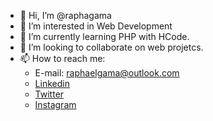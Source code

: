 - 👋 Hi, I’m @raphagama
- 👀 I’m interested in Web Development 
- 🌱 I’m currently learning PHP with HCode.
- 💞️ I’m looking to collaborate on web projetcs.
- 📫 How to reach me:
    * E-mail: raphaelgama@outlook.com
    * [Linkedin](https://www.linkedin.com/in/raphael-gama-a804a4112)
    * [Twitter](https://twitter.com/rapha_gama)
    * [Instagram](https://instagram.com/rapha_gama)

<!---
raphagama/raphagama is a ✨ special ✨ repository because its `README.md` (this file) appears on your GitHub profile.
You can click the Preview link to take a look at your changes.
--->
